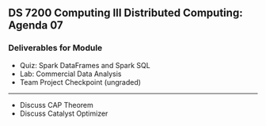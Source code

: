 ## DS 7200 Computing III Distributed Computing: Agenda 07


### Deliverables for Module

- Quiz: Spark DataFrames and Spark SQL
- Lab: Commercial Data Analysis  
- Team Project Checkpoint (ungraded)

---

- Discuss CAP Theorem
- Discuss Catalyst Optimizer

